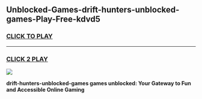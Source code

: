 
## Unblocked-Games-drift-hunters-unblocked-games-Play-Free-kdvd5
<h3>
<a href="https://premium76.site?title=drift-hunters-unblocked-games&ref=22A">CLICK TO PLAY</a></h3>
<hr>

<h3>
<a href="https://premium76.site?title=drift-hunters-unblocked-games&ref=22A">CLICK 2 PLAY</a>
  
</h3>

<a href="https://premium76.site?title=drift-hunters-unblocked-games&ref=22A"><img src="https://clearcache.store/games.png"></a>


**drift-hunters-unblocked-games games unblocked: Your Gateway to Fun and Accessible Online Gaming**
